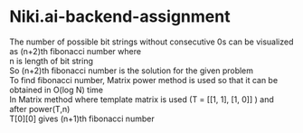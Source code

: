 # Niki.ai-backend-assignment
 The number of possible bit strings without consecutive 0s can be visualized as (n+2)th fibonacci number where<br>
 n is length of bit string<br>
 So (n+2)th fibonacci number is the solution for the given problem<br>
 To find fibonacci number, Matrix power method is used so that it can be obtained in O(log N) time<br>
 In Matrix method where template matrix is used (T = [[1, 1], [1, 0]] ) and<br>
 after power(T,n)<br>
 T[0][0] gives (n+1)th fibonacci number<br>
